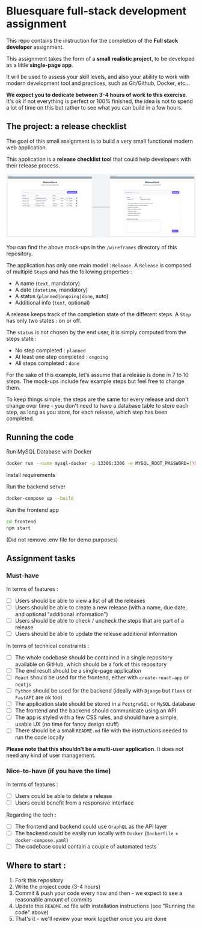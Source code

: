# Bluesquare full-stack development assignment

This repo contains the instruction for the completion of the **Full stack developer** assignment.

This assignment takes the form of a **small realistic project**, to be developed as a little **single-page app**.

It will be used to assess your skill levels, and also your ability to work with modern development tool and 
practices, such as Git/Github, Docker, etc...

**We expect you to dedicate between 3-4 hours of work to this exercise**. It's ok if not everything is perfect or 100% 
finished, the idea is not to spend a lot of time on this but rather to see what you can build in a few hours.

## The project: a release checklist

The goal of this small assignment is to build a very small functional modern web application.

This application is a **release checklist tool** that could help developers with their release process.

![alt text](https://github.com/BLSQ/full-stack-assignment/blob/main/wireframes/releasecheck.png?raw=true)

You can find the above mock-ups in the `/wireframes` directory of this repository.

The application has only one main model : `Release`. A `Release` is composed of multiple `Step`s and has the 
following properties :

- A name (`text`, mandatory)
- A date (`datetime`, mandatory)
- A status (`planned|ongoing|done`, auto)
- Additional info (`text`, optional)

A release keeps track of the completion state of the different steps. A `Step` has only two states : on or off.

The `status` is not chosen by the end user, it is simply computed from the steps state :

- No step completed : `planned`
- At least one step completed : `ongoing`
- All steps completed : `done`

For the sake of this example, let's assume that a release is done in 7 to 10 steps. The mock-ups include few 
example steps but feel free to change them. 

To keep things simple, the steps are the same for every release and don't change over time - you don't need to 
have a database table to store each step, as long as you store, for each release, which step has been completed.

## Running the code

Run MySQL Database with Docker

```bash
docker run --name mysql-docker -p 13306:3306 -e MYSQL_ROOT_PASSWORD=[YOUR_ROOT_PASSWORD] -d mysql:latest
```

Install requirements

Run the backend server

```bash
docker-compose up --build
```

Run the frontend app

```bash
cd frontend
npm start
```

(Did not remove .env file for demo purposes)

## Assignment tasks

### Must-have

In terms of features :

- [ ] Users should be able to view a list of all the releases
- [ ] Users should be able to create a new release (with a name, due date, and optional "additional information")
- [ ] Users should be able to check / uncheck the steps that are part of a release
- [ ] Users should be able to update the release additional information

In terms of technical constraints :

- [ ] The whole codebase should be contained in a single repository available on GitHub, which should be a fork 
      of this repository
- [ ] The end result should be a single-page application
- [ ] `React` should be used for the frontend, either with `create-react-app` or `nextjs`
- [ ] `Python` should be used for the backend (ideally with `Django` but `Flask` or `FastAPI` are ok too)
- [ ] The application state should be stored in a `PostgreSQL` or `MySQL` database
- [ ] The frontend and the backend should communicate using an API
- [ ] The app is styled with a few CSS rules, and should have a simple, usable UX (no time for fancy design stuff)
- [ ] There should be a small `README.md` file with the instructions needed to run the code locally

**Please note that this shouldn't be a multi-user application**. It does not need any kind of user management.

### Nice-to-have (if you have the time)

In terms of features :

- [ ] Users could be able to delete a release
- [ ] Users could benefit from a responsive interface

Regarding the tech :

- [ ] The frontend and backend could use `GraphQL` as the API layer
- [ ] The backend could be easily run locally with `Docker` (`Dockerfile` + `docker-compose.yaml`)
- [ ] The codebase could contain a couple of automated tests

## Where to start :

1. Fork this repository
1. Write the project code (3-4 hours)
1. Commit & push your code every now and then - we expect to see a reasonable amount of commits
1. Update this `README.md` file with installation instructions (see "Running the code" above)
1. That's it - we'll review your work together once you are done
